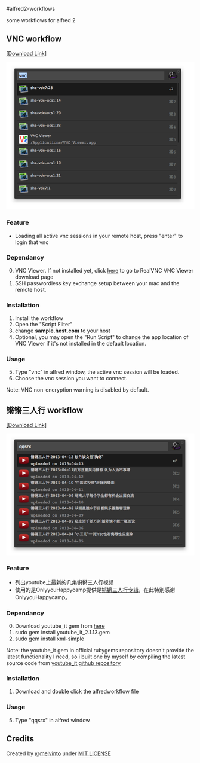 #alfred2-workflows

some workflows for alfred 2

## VNC workflow
[\[Download Link\]][1]

![Screenshot](VNC/screenshot.png "Screenshot")

### Feature
* Loading all active vnc sessions in your remote host, press "enter" to login that vnc

### Dependancy
0. VNC Viewer. If not installed yet, click [here][2] to go to RealVNC VNC Viewer download page
1. SSH passwordless key exchange setup between your mac and the remote host.

### Installation

1. Install the workflow
2. Open the "Script Filter"
3. change **sample.host.com** to your host
4. Optional, you may open the "Run Script" to change the app location of VNC Viewer if it's not installed in the default location.

### Usage
5. Type "vnc" in alfred window, the active vnc session will be loaded.
6. Choose the vnc session you want to connect.

Note: VNC non-encryption warning is disabled by default.

## 锵锵三人行 workflow
[\[Download Link\]][3]

![Screenshot](qqsrx/screenshot.png "Screenshot")

### Feature
* 列出youtube上最新的几集锵锵三人行视频
* 使用的是OnlyyouHappycamp提供是[锵锵三人行专辑][6]，在此特别感谢OnlyyouHappycamp。

### Dependancy
0. Download youtube_it gem from [here][4]
1. sudo gem install youtube_it_2.1.13.gem
2. sudo gem install xml-simple

Note: the youtube_it gem in official rubygems repository doesn't provide the latest functionality I need, so i built one by myself by compiling the latest source code from [youtube_it github repository][5]

### Installation

1. Download and double click the alfredworkflow file

### Usage
5. Type "qqsrx" in alfred window


## Credits
Created by @[melvinto](https://twitter.com/melvinto 'Contact me on Twitter') under [MIT LICENSE](http://rem.mit-license.org/) 

[1]: https://github.com/MelvinTo/alfred2-workflows/raw/master/Downloads/VNC.alfredworkflow
[2]: http://www.realvnc.com/download/viewer/
[3]: https://github.com/MelvinTo/alfred2-workflows/raw/master/Downloads/qqsrx.alfredworkflow
[4]: https://github.com/MelvinTo/alfred2-workflows/raw/master/qqsrx/3rdparty/youtube_it-2.1.13.gem
[5]: https://github.com/kylejginavan/youtube_it
[6]: http://www.youtube.com/playlist?list=PLVaNxKWod1KWJkjxy6HeFck6KEUsoXf0_


